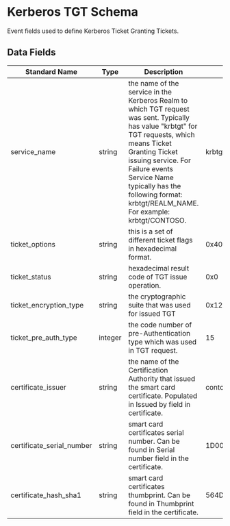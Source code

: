 # Kerberos TGT Schema

Event fields used to define Kerberos Ticket Granting Tickets.

## Data Fields

| Standard Name | Type | Description | Sample Value |
|--------|---------|-------|-------|
|service_name|string|the name of the service in the Kerberos Realm to which TGT request was sent. Typically has value "krbtgt" for TGT requests, which means Ticket Granting Ticket issuing service. For Failure events Service Name typically has the following format: krbtgt/REALM_NAME. For example: krbtgt/CONTOSO.|krbtgt|
|ticket_options|string|this is a set of different ticket flags in hexadecimal format.|0x40810010|
|ticket_status|string|hexadecimal result code of TGT issue operation.|0x0|
|ticket_encryption_type|string|the cryptographic suite that was used for issued TGT|0x12|
|ticket_pre_auth_type|integer|the code number of pre-Authentication type which was used in TGT request.|15|
|certificate_issuer|string|the name of the Certification Authority that issued the smart card certificate. Populated in Issued by field in certificate.|contoso-DC01-CA-1|
|certificate_serial_number|string|smart card certificates serial number. Can be found in Serial number field in the certificate.|1D0000000D292FBE3C6CDDAFA200020000000D|
|certificate_hash_sha1|string|smart card certificates thumbprint. Can be found in Thumbprint field in the certificate.|564DFAEE99C71D62ABC553E695BD8DBC46669413|